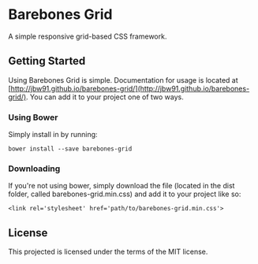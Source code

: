 # Barebones Grid

A simple responsive grid-based CSS framework.

## Getting Started

Using Barebones Grid is simple. Documentation for usage is located at [http://jbw91.github.io/barebones-grid/](http://jbw91.github.io/barebones-grid/). You can add it to your project one of two ways.

### Using Bower

Simply install in by running:

```
bower install --save barebones-grid
```

### Downloading

If you're not using bower, simply download the file (located in the dist folder, called barebones-grid.min.css) and add it to your project like so:

```
<link rel='stylesheet' href='path/to/barebones-grid.min.css'>
```

## License

This projected is licensed under the terms of the MIT license.
